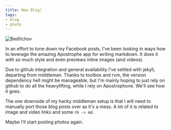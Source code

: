 ```yaml
---
title: New Blog!
tags:
- blog
- photo
---
```

![Bedřichov](bedrichov.jpeg)

In an effort to tone down my Facebook posts, I've been looking in ways how to leverage the amazing Apostrophe app for writing markdown. It does it with so much style and even previews inline images (and videos).

Due to github integration and general availability I've settled with jekyll, departing from middleman. Thanks to toolbox and rvm, the version dependency hell might be manageable, but I'm mainly hoping to just rely on github to do all the heavylifting, while I rely on Apostrophone. We'll see how it goes. 

The one downside of my hacky middleman setup is that I will need to manually port those blog posts over as it's a mess. A lot of it is related to image and video links and some `rb -> md`. 

Maybe I'll start posting photos again.